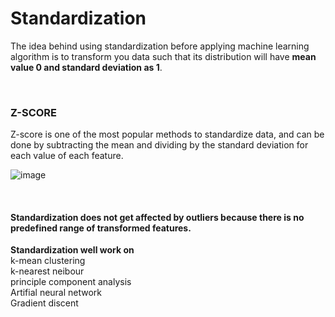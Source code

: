 <h1> Standardization </h1>
<p>
The idea behind using standardization before applying machine learning algorithm is to transform you data such that its distribution will have <b>mean value 0 and standard deviation as 1</b>.
</p>
<br>

<h3>Z-SCORE</h3>
<p> 
Z-score is one of the most popular methods to standardize data, and can be done by subtracting the mean and dividing by the standard deviation for each value of each feature.

![image](https://user-images.githubusercontent.com/89294557/185532997-52d8a898-92d5-4894-a5d2-a504eda01e73.png)  
</p>
<br>

<h4> Standardization does not get affected by outliers because there is no predefined range of transformed features.</h4>

<p>
<b>Standardization well work on </b><br>k-mean clustering <br>k-nearest neibour <br>principle component analysis <br>Artifial neural network<br> Gradient discent
</p>
